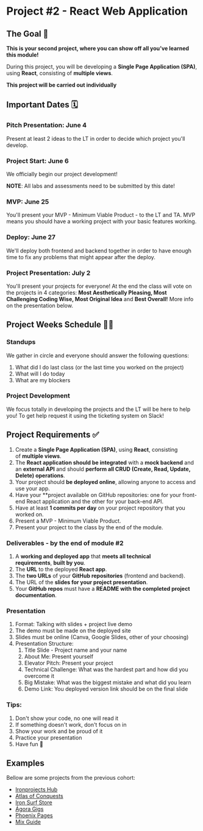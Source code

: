 # Project #2 - React Web Application

## The Goal 🎯

**This is your second project, where you can show off all you’ve learned this module!**

During this project, you will be developing a **Single Page Application (SPA)**, using **React**, consisting of **multiple views**.

**This project will be carried out individually**

## Important Dates 🗓️

### Pitch Presentation: June 4

Present at least 2 ideas to the LT in order to decide which project you'll develop.

### Project Start: June 6

We officially begin our project development!

**NOTE**: All labs and assessments need to be submitted by this date!

### MVP: June 25

You'll present your MVP - Minimum Viable Product - to the LT and TA. MVP means you should have a working project with your basic features working.

### Deploy: June 27

We'll deploy both frontend and backend together in order to have enough time to fix any problems that might appear after the deploy.

### Project Presentation: July 2

You'll present your projects for everyone! At the end the class will vote on the projects in 4 categories: **Most Aesthetically Pleasing, Most Challenging Coding Wise, Most Original Idea** and **Best Overall!** More info on the presentation below.

## Project Weeks Schedule 👩‍💻

### Standups

We gather in circle and everyone should answer the following questions:

1. What did I do last class (or the last time you worked on the project)
2. What will I do today
3. What are my blockers

### Project Development

We focus totally in developing the projects and the LT will be here to help you! To get help request it using the ticketing system on Slack!

## Project Requirements ✅

1. Create a **Single Page Application (SPA)**, using **React**, consisting of **multiple views**.
2. The **React application should be integrated** with a **mock backend** and an **external API** and should **perform all CRUD (Create, Read, Update, Delete) operations**.
3. Your project should **be deployed online**, allowing anyone to access and use your app.
4. Have your \*\*project available on GitHub repositories: one for your front-end React application and the other for your back-end API.
5. Have at least **1 commits per day** on your project repository that you worked on.
6. Present a MVP - Minimum Viable Product.
7. Present your project to the class by the end of the module.

### Deliverables - by the end of module #2

1. A **working and deployed app** that **meets all technical requirements**, **built by you**.
2. The **URL** to the deployed **React app**.
3. The **two URLs** of your **GitHub repositories** (frontend and backend).
4. The URL of the **slides for your project presentation**.
5. Your **GitHub repos** must have a **README with the completed project documentation**.

### Presentation

1. Format: Talking with slides + project live demo
2. The demo must be made on the deployed site
3. Slides must be online (Canva, Google Slides, other of your choosing)
4. Presentation Structure:
   1. Title Slide - Project name and your name
   2. About Me: Present yourself
   3. Elevator Pitch: Present your project
   4. Technical Challenge: What was the hardest part and how did you overcome it
   5. Big Mistake: What was the biggest mistake and what did you learn
   6. Demo Link: You deployed version link should be on the final slide

### Tips:

1. Don't show your code, no one will read it
2. If something doesn't work, don't focus on in
3. Show your work and be proud of it
4. Practice your presentation
5. Have fun 🚀

## Examples

Bellow are some projects from the previous cohort:

- [Ironprojects Hub](https://ironprojects-hub.netlify.app/)
- [Atlas of Conquests](https://atlasofconquests.netlify.app/)
- [Iron Surf Store](https://iron-surf-store.netlify.app/)
- [Ágora Gigs](https://agoragigs.netlify.app/)
- [Phoenix Pages](https://phoenix-pages.netlify.app/)
- [Mix Guide](https://mixguide.netlify.app/)
